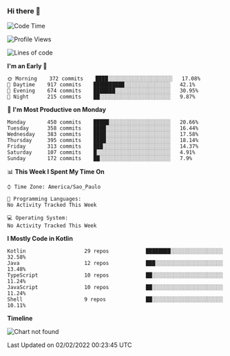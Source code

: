### Hi there 👋

<!--
**fernandonogueira/fernandonogueira** is a ✨ _special_ ✨ repository because its `README.md` (this file) appears on your GitHub profile.

Here are some ideas to get you started:

- 🔭 I’m currently working on ...
- 🌱 I’m currently learning ...
- 👯 I’m looking to collaborate on ...
- 🤔 I’m looking for help with ...
- 💬 Ask me about ...
- 📫 How to reach me: ...
- 😄 Pronouns: ...
- ⚡ Fun fact: ...
-->

<!--START_SECTION:waka-->
![Code Time](http://img.shields.io/badge/Code%20Time-1%2C196%20hrs%2017%20mins-blue)

![Profile Views](http://img.shields.io/badge/Profile%20Views-0-blue)

![Lines of code](https://img.shields.io/badge/From%20Hello%20World%20I%27ve%20Written-330%20Thousand%20lines%20of%20code-blue)

**I'm an Early 🐤** 

```text
🌞 Morning    372 commits    ████░░░░░░░░░░░░░░░░░░░░░   17.08% 
🌆 Daytime    917 commits    ██████████░░░░░░░░░░░░░░░   42.1% 
🌃 Evening    674 commits    ███████░░░░░░░░░░░░░░░░░░   30.95% 
🌙 Night      215 commits    ██░░░░░░░░░░░░░░░░░░░░░░░   9.87%

```
📅 **I'm Most Productive on Monday** 

```text
Monday       450 commits    █████░░░░░░░░░░░░░░░░░░░░   20.66% 
Tuesday      358 commits    ████░░░░░░░░░░░░░░░░░░░░░   16.44% 
Wednesday    383 commits    ████░░░░░░░░░░░░░░░░░░░░░   17.58% 
Thursday     395 commits    ████░░░░░░░░░░░░░░░░░░░░░   18.14% 
Friday       313 commits    ███░░░░░░░░░░░░░░░░░░░░░░   14.37% 
Saturday     107 commits    █░░░░░░░░░░░░░░░░░░░░░░░░   4.91% 
Sunday       172 commits    ██░░░░░░░░░░░░░░░░░░░░░░░   7.9%

```


📊 **This Week I Spent My Time On** 

```text
⌚︎ Time Zone: America/Sao_Paulo

💬 Programming Languages: 
No Activity Tracked This Week

💻 Operating System: 
No Activity Tracked This Week

```

**I Mostly Code in Kotlin** 

```text
Kotlin                   29 repos            ████████░░░░░░░░░░░░░░░░░   32.58% 
Java                     12 repos            ███░░░░░░░░░░░░░░░░░░░░░░   13.48% 
TypeScript               10 repos            ██░░░░░░░░░░░░░░░░░░░░░░░   11.24% 
JavaScript               10 repos            ██░░░░░░░░░░░░░░░░░░░░░░░   11.24% 
Shell                    9 repos             ██░░░░░░░░░░░░░░░░░░░░░░░   10.11%

```


**Timeline**

![Chart not found](https://raw.githubusercontent.com/fernandonogueira/fernandonogueira/master/charts/bar_graph.png) 


 Last Updated on 02/02/2022 00:23:45 UTC
<!--END_SECTION:waka-->
